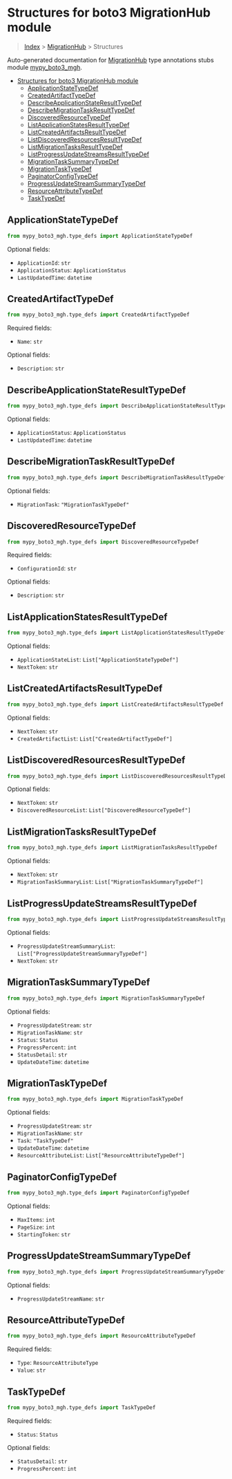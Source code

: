 # Structures for boto3 MigrationHub module

> [Index](../index.md) > [MigrationHub](./index.md) > Structures

Auto-generated documentation for [MigrationHub](https://boto3.amazonaws.com/v1/documentation/api/latest/reference/services/mgh.html#MigrationHub)
type annotations stubs module [mypy_boto3_mgh](https://pypi.org/project/mypy-boto3-mgh/).

- [Structures for boto3 MigrationHub module](#structures-for-boto3-migrationhub-module)
  - [ApplicationStateTypeDef](#applicationstatetypedef)
  - [CreatedArtifactTypeDef](#createdartifacttypedef)
  - [DescribeApplicationStateResultTypeDef](#describeapplicationstateresulttypedef)
  - [DescribeMigrationTaskResultTypeDef](#describemigrationtaskresulttypedef)
  - [DiscoveredResourceTypeDef](#discoveredresourcetypedef)
  - [ListApplicationStatesResultTypeDef](#listapplicationstatesresulttypedef)
  - [ListCreatedArtifactsResultTypeDef](#listcreatedartifactsresulttypedef)
  - [ListDiscoveredResourcesResultTypeDef](#listdiscoveredresourcesresulttypedef)
  - [ListMigrationTasksResultTypeDef](#listmigrationtasksresulttypedef)
  - [ListProgressUpdateStreamsResultTypeDef](#listprogressupdatestreamsresulttypedef)
  - [MigrationTaskSummaryTypeDef](#migrationtasksummarytypedef)
  - [MigrationTaskTypeDef](#migrationtasktypedef)
  - [PaginatorConfigTypeDef](#paginatorconfigtypedef)
  - [ProgressUpdateStreamSummaryTypeDef](#progressupdatestreamsummarytypedef)
  - [ResourceAttributeTypeDef](#resourceattributetypedef)
  - [TaskTypeDef](#tasktypedef)

## ApplicationStateTypeDef

```python
from mypy_boto3_mgh.type_defs import ApplicationStateTypeDef
```




Optional fields:
- `ApplicationId`: `str`
- `ApplicationStatus`: `ApplicationStatus`
- `LastUpdatedTime`: `datetime`


## CreatedArtifactTypeDef

```python
from mypy_boto3_mgh.type_defs import CreatedArtifactTypeDef
```


Required fields:
- `Name`: `str`



Optional fields:
- `Description`: `str`


## DescribeApplicationStateResultTypeDef

```python
from mypy_boto3_mgh.type_defs import DescribeApplicationStateResultTypeDef
```




Optional fields:
- `ApplicationStatus`: `ApplicationStatus`
- `LastUpdatedTime`: `datetime`


## DescribeMigrationTaskResultTypeDef

```python
from mypy_boto3_mgh.type_defs import DescribeMigrationTaskResultTypeDef
```




Optional fields:
- `MigrationTask`: `"MigrationTaskTypeDef"`


## DiscoveredResourceTypeDef

```python
from mypy_boto3_mgh.type_defs import DiscoveredResourceTypeDef
```


Required fields:
- `ConfigurationId`: `str`



Optional fields:
- `Description`: `str`


## ListApplicationStatesResultTypeDef

```python
from mypy_boto3_mgh.type_defs import ListApplicationStatesResultTypeDef
```




Optional fields:
- `ApplicationStateList`: `List["ApplicationStateTypeDef"]`
- `NextToken`: `str`


## ListCreatedArtifactsResultTypeDef

```python
from mypy_boto3_mgh.type_defs import ListCreatedArtifactsResultTypeDef
```




Optional fields:
- `NextToken`: `str`
- `CreatedArtifactList`: `List["CreatedArtifactTypeDef"]`


## ListDiscoveredResourcesResultTypeDef

```python
from mypy_boto3_mgh.type_defs import ListDiscoveredResourcesResultTypeDef
```




Optional fields:
- `NextToken`: `str`
- `DiscoveredResourceList`: `List["DiscoveredResourceTypeDef"]`


## ListMigrationTasksResultTypeDef

```python
from mypy_boto3_mgh.type_defs import ListMigrationTasksResultTypeDef
```




Optional fields:
- `NextToken`: `str`
- `MigrationTaskSummaryList`: `List["MigrationTaskSummaryTypeDef"]`


## ListProgressUpdateStreamsResultTypeDef

```python
from mypy_boto3_mgh.type_defs import ListProgressUpdateStreamsResultTypeDef
```




Optional fields:
- `ProgressUpdateStreamSummaryList`: `List["ProgressUpdateStreamSummaryTypeDef"]`
- `NextToken`: `str`


## MigrationTaskSummaryTypeDef

```python
from mypy_boto3_mgh.type_defs import MigrationTaskSummaryTypeDef
```




Optional fields:
- `ProgressUpdateStream`: `str`
- `MigrationTaskName`: `str`
- `Status`: `Status`
- `ProgressPercent`: `int`
- `StatusDetail`: `str`
- `UpdateDateTime`: `datetime`


## MigrationTaskTypeDef

```python
from mypy_boto3_mgh.type_defs import MigrationTaskTypeDef
```




Optional fields:
- `ProgressUpdateStream`: `str`
- `MigrationTaskName`: `str`
- `Task`: `"TaskTypeDef"`
- `UpdateDateTime`: `datetime`
- `ResourceAttributeList`: `List["ResourceAttributeTypeDef"]`


## PaginatorConfigTypeDef

```python
from mypy_boto3_mgh.type_defs import PaginatorConfigTypeDef
```




Optional fields:
- `MaxItems`: `int`
- `PageSize`: `int`
- `StartingToken`: `str`


## ProgressUpdateStreamSummaryTypeDef

```python
from mypy_boto3_mgh.type_defs import ProgressUpdateStreamSummaryTypeDef
```




Optional fields:
- `ProgressUpdateStreamName`: `str`


## ResourceAttributeTypeDef

```python
from mypy_boto3_mgh.type_defs import ResourceAttributeTypeDef
```


Required fields:
- `Type`: `ResourceAttributeType`
- `Value`: `str`




## TaskTypeDef

```python
from mypy_boto3_mgh.type_defs import TaskTypeDef
```


Required fields:
- `Status`: `Status`



Optional fields:
- `StatusDetail`: `str`
- `ProgressPercent`: `int`

